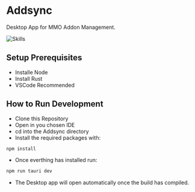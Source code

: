 # Addsync

Desktop App for MMO Addon Management.

![Skills](https://skills-icons.vercel.app/api/icons?i=vite,js,react,tauri,rust,html,css)



## Setup Prerequisites

* Installe Node
* Install Rust
* VSCode Recommended



## How to Run Development

* Clone this Repository
* Open in you chosen IDE
* cd into the Addsync directory
* Install the required packages with:
```bash
npm install
```
* Once everthing has installed run:
```bash
npm run tauri dev
```
* The Desktop app will open automatically once the build has compiled.